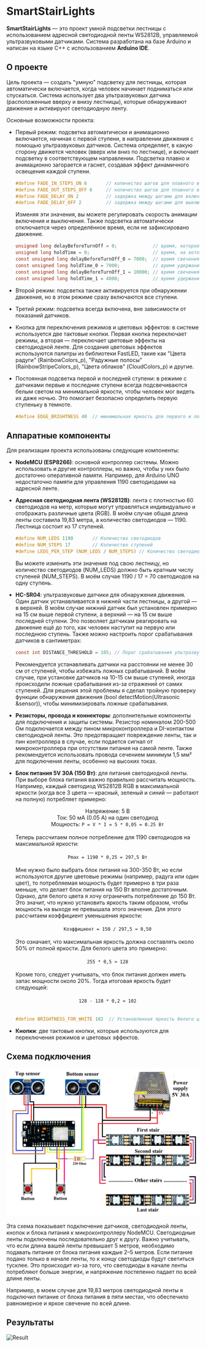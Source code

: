 # SmartStairLights

**SmartStairLights** — это проект умной подсветки лестницы с использованием адресной светодиодной ленты WS2812B, управляемой ультразвуковыми датчиками. Система разработана на базе Arduino и написан на языке C++ с использованием **Arduino IDE**. 

## О проекте

Цель проекта — создать "умную" подсветку для лестницы, которая автоматически включается, когда человек начинает подниматься или спускаться. Система использует два ультразвуковых датчика (расположенные вверху и внизу лестницы), которые обнаруживают движение и активируют светодиодную ленту.

Основные возможности проекта:
- Первый режим: подсветка автоматически и анимационно включается, начиная с первой ступени, в направлении движения с помощью ультразвуковых датчиков. Система определяет, в какую сторону движется человек (вверх или вниз по лестнице), и включает подсветку в соответствующем направлении. Подсветка плавно и анимационно загорается и гаснет, создавая эффект динамичного освещения каждой ступени.

  ```c
  #define FADE_IN_STEPS_ON 6       // количество шагов для плавного включения светодиодов 
  #define FADE_OUT_STEPS_OFF 6     // количество шагов для плавного выключения светодиодов 
  #define FADE_DELAY_ON 2          // задержка между шагами для включения (в миллисекундах)    
  #define FADE_DELAY_OFF 2         // задержка между шагами для выключения (в миллисекундах) 
  ```
  Изменяя эти значения, вы можете регулировать скорость анимации включения и выключения. Также подсветка автоматически отключается через определённое время, если не   зафиксировано движение.
  ```c
  unsigned long delayBeforeTurnOff = 0;             // время, которое светодиоды будут гореть перед выключением
  unsigned long holdTime = 0;                       // время, на которое свет остаётся включенным после срабатывания датчика
  const unsigned long delayBeforeTurnOff_0 = 7000;  // время свечения для первого режима (в миллисекундах)
  const unsigned long holdTime_0 = 7000;            // время удержания для первого режима (в миллисекундах)
  const unsigned long delayBeforeTurnOff_1 = 10000; // время свечения для второго режима (в миллисекундах)
  const unsigned long holdTime_1 = 4000;            // время удержания для второго режима (в миллисекундах)
  ```
- Второй режим: подсветка также активируется при обнаружении движения, но в этом режиме сразу включаются все ступени.
- Третий режим: подсветка всегда включена, вне зависимости от показаний датчиков.
- Кнопка для переключения режимов и цветовых эффектов: в системе используется две тактовые кнопки. Первая кнопка переключает режимы, а вторая — переключает цветовые эффекты на светодиодной ленте. Для создания цветовых эффектов используются палитры из библиотеки FastLED, такие как "Цвета радуги" (RainbowColors_p), "Радужные полосы" (RainbowStripeColors_p), "Цвета облаков" (CloudColors_p) и другие.
- Постоянная подсветка первой и последней ступени: в режиме с датчиками первые и последние ступени всегда подсвечиваются белым светом на минимальной яркости, чтобы человек мог видеть их даже ночью. Это помогает безопасно определить первую ступеньку в темноте.
  ```c
  #define EDGE_BRIGHTNESS 40  // минимальная яркость для первого и последнего ступени
  ```
  
## Аппаратные компоненты

Для реализации проекта использованы следующие компоненты:
- **NodeMCU (ESP8266)**: основной контроллер системы. Можно использовать и другие контроллеры, но важно, чтобы у них было достаточно оперативной памяти. Например, для Arduino UNO недостаточно памяти для управления 1190 светодиодами на адресной ленте.
- **Адресная светодиодная лента (WS2812B)**: лента с плотностью 60 светодиодов на метр, которые могут управляться индивидуально и отображать различные цвета (RGB). В моём случае общая длина ленты составила 19,83 метра, а количество светодиодов — 1190. Лестница состоит из 17 ступеней.
  ```c
  #define NUM_LEDS 1190       // Количество светодиодов
  #define NUM_STEPS 17        // Количество ступеней
  #define LEDS_PER_STEP (NUM_LEDS / NUM_STEPS) // Количество светодиодов на одной ступени
  ```
  Вы можете изменить эти значения под свою лестницу, но количество светодиодов (NUM_LEDS) должно быть кратным числу ступеней (NUM_STEPS). В моём случае 1190 / 17 = 70 светодиодов на одну ступень.
- **HC-SR04**: ультразвуковые датчики для обнаружения движения. Один датчик устанавливается в нижней части лестницы, а другой — в верхней. В моём случае нижний датчик был установлен примерно на 15 см выше первой ступени, а верхний — на 15 см выше последней ступени. Это позволяет датчикам реагировать на движение ещё до того, как человек наступит на первую или последнюю ступень. Также можно настроить порог срабатывания датчиков в сантиметрах:
  ```c
  const int DISTANCE_THRESHOLD = 105; // Порог срабатывания ультразвуковых датчиков
  ```
  Рекомендуется устанавливать датчики на расстоянии не менее 30 см от ступеней, чтобы избежать ложных срабатываний. В моём случае, при установке датчиков на 10-15 см выше ступеней, иногда происходили ложные срабатывания из-за отражений от самих ступеней. Для решения этой проблемы я сделал тройную проверку функции обнаружения движения (bool detectMotion(Ultrasonic &sensor)), чтобы минимизировать ложные срабатывания.
- **Резисторы, провода и коннекторы**: дополнительные компоненты для подключения и защиты системы. Резистор номиналом 200-500 Ом подключается между пином микроконтроллера и DI-контактом светодиодной ленты. Это предотвращает повреждение ленты, так и пин контроллера в случае, если подается сигнал от микроконтроллера при отсутствии питания на самой ленте. Также рекомендуется использовать провода сечением минимум 1,5 мм² для подключения ленты, особенно на высоких токах.
- **Блок питания 5V 30A (150 Вт)**: для питания светодиодной ленты. При выборе блока питания важно правильно рассчитать мощность. Например, каждый светодиод WS2812B RGB в максимальной яркости (когда все 3 цвета — красный, зеленый и синий — работают на полную) потребляет примерно:
  <div align="center">
    Напряжение: 5 В<br>
    Ток: 50 мА (0.05 А) на один светодиод<br>
    Мощность: <code>P = V * I = 5 * 0,05 = 0.25 Вт</code><br>&nbsp;
  </div>
  Теперь рассчитаем полное потребление для 1190 светодиодов на максимальной яркости:<br>&nbsp;
  <div align="center">
    <code>Pmax = 1190 * 0,25 = 297,5 Вт</code><br>&nbsp;
  </div>
  Мне нужно было выбрать блок питания на 300-350 Вт, но если используются другие цветовые режимы (например, радуга или один цвет), то потребляемая мощность будет примерно в три раза меньше, что делает блок питания на 150 Вт вполне достаточным. Однако, для белого цвета я хочу ограничить потребление до 150 Вт. Это значит, что нужно установить яркость таким образом, чтобы мощность на выходе не превышала этого значения. Для этого рассчитаем коэффициент уменьшения яркости:<br>&nbsp;
  <div align="center">
    <code>Коэффициент = 150 / 297,5 ≈ 0,50</code><br>&nbsp;
  </div>
  Это означает, что максимальная яркость должна составлять около 50% от полной яркости. Для белого цвета это примерно:<br>&nbsp;
  <div align="center">
    <code>255 * 0,5 ≈ 128</code><br>&nbsp;
  </div>
  Кроме того, следует учитывать, что блок питания должен иметь запас мощности около 20%. Тогда итоговая яркость будет следующей:<br>&nbsp;
  <div align="center">
    <code>128 - 128 * 0,2 ≈ 102</code><br>&nbsp;
  </div>
  
  ```c
  #define BRIGHTNESS_FOR_WHITE 102  // Установленная яркость белого цвета на 40%
  ```

- **Кнопки**: две тактовые кнопки, которые используются для переключения режимов и цветовых эффектов.

## Схема подключения

![Wiring Diagram](schematics/wiring_diagram.png)

Эта схема показывает подключение датчиков, светодиодной ленты, кнопок и блока питания к микроконтроллеру NodeMCU. Светодиодные ленты подключены последовательно друг к другу. Важно учитывать, что если длина вашей ленты превышает 5 метров, необходимо подавать питание от блока питания каждые 2–5 метров. Если питание подано только в начале ленты, то к концу светодиоды будут светиться тусклее. Это происходит из-за того, что светодиоды в начале ленты потребляют больше энергии, и напряжение постепенно падает по всей длине ленты.

Например, в моем случае для 19,83 метров светодиодной ленты я подключил питание от блока питания в пяти местах, что обеспечило равномерное и яркое свечение по всей длине.

## Результаты

![Result](schematic/result.png)
